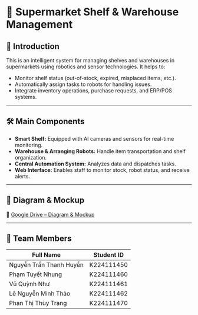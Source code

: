 # 🏪 Supermarket Shelf & Warehouse Management

## 📌 Introduction
This is an intelligent system for managing shelves and warehouses in supermarkets using robotics and sensor technologies. It helps to:
- Monitor shelf status (out-of-stock, expired, misplaced items, etc.).
- Automatically assign tasks to robots for handling issues.
- Integrate inventory operations, purchase requests, and ERP/POS systems.

---

## 🛠️ Main Components
- **Smart Shelf:** Equipped with AI cameras and sensors for real-time monitoring.
- **Warehouse & Arranging Robots:** Handle item transportation and shelf organization.
- **Central Automation System:** Analyzes data and dispatches tasks.
- **Web Interface:** Enables staff to monitor stock, robot status, and receive alerts.

---

## 📂 Diagram & Mockup
🔗 [Google Drive – Diagram & Mockup](https://drive.google.com/drive/folders/1uesrV1lTIYeW0oBRrV4HXZh0ZcjrkWo4?usp=sharing)

---

## 👥 Team Members
| Full Name               | Student ID   |
|------------------------|--------------|
| Nguyễn Trần Thanh Huyền| K224111450   |
| Phạm Tuyết Nhung       | K224111460   |
| Vũ Quỳnh Như           | K224111461   |
| Lê Nguyễn Minh Thảo    | K224111462   |
| Phan Thị Thùy Trang    | K224111470   |
